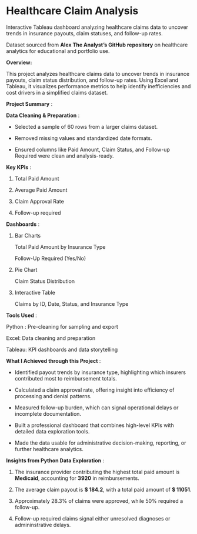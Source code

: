 # Healthcare Claim Analysis
Interactive Tableau dashboard analyzing healthcare claims data to uncover trends in insurance payouts, claim statuses, and follow-up rates.

Dataset sourced from **Alex The Analyst’s GitHub repository** on healthcare analytics for educational and portfolio use.

**Overview:**

This project analyzes healthcare claims data to uncover trends in insurance payouts, claim status distribution, and follow-up rates. Using Excel and Tableau, it visualizes performance metrics to help identify inefficiencies and cost drivers in a simplified claims dataset.

**Project Summary** :

**Data Cleaning & Preparation** : 

- Selected a sample of 60 rows from a larger claims dataset.

- Removed missing values and standardized date formats.

- Ensured columns like Paid Amount, Claim Status, and Follow-up Required were clean and analysis-ready.

**Key KPIs** :

1. Total Paid Amount

2. Average Paid Amount

3. Claim Approval Rate

4. Follow-up required

**Dashboards** :

1. Bar Charts
 
   Total Paid Amount by Insurance Type
   
   Follow-Up Required (Yes/No)

2. Pie Chart

   Claim Status Distribution

3. Interactive Table

   Claims by ID, Date, Status, and Insurance Type

**Tools Used** :

Python : Pre-cleaning for sampling and export

Excel: Data cleaning and preparation

Tableau: KPI dashboards and data storytelling

**What I Achieved through this Project** :

- Identified payout trends by insurance type, highlighting which insurers contributed most to reimbursement totals.

- Calculated a claim approval rate, offering insight into efficiency of processing and denial patterns.

- Measured follow-up burden, which can signal operational delays or incomplete documentation.

- Built a professional dashboard that combines high-level KPIs with detailed data exploration tools.

- Made the data usable for administrative decision-making, reporting, or further healthcare analytics.

**Insights from Python Data Exploration** :

1. The insurance provider contributing the highest total paid amount is **Medicaid**, accounting for **3920** in reimbursements.

2. The average claim payout is **$ 184.2**, with a total paid amount of **$ 11051**.

3. Approximately 28.3% of claims were approved, while 50% required a follow-up.

4. Follow-up required claims signal either unresolved diagnoses or admininstrative delays.
